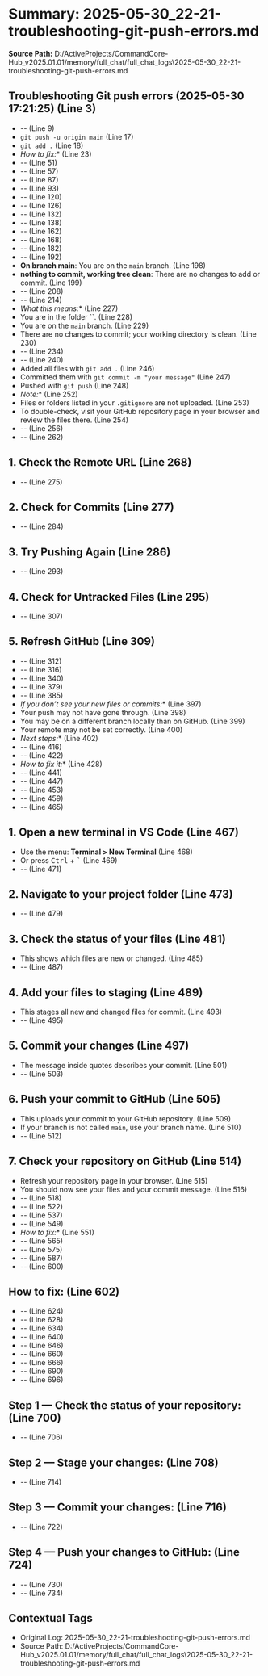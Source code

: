 # Summary: 2025-05-30_22-21-troubleshooting-git-push-errors.md

**Source Path:** D:/ActiveProjects/CommandCore-Hub_v2025.01.01/memory/full_chat/full_chat_logs\2025-05-30_22-21-troubleshooting-git-push-errors.md

## Troubleshooting Git push errors (2025-05-30 17:21:25) (Line 3)
- -- (Line 9)
- `git push -u origin main` (Line 17)
- `git add .` (Line 18)
- *How to fix:** (Line 23)
- -- (Line 51)
- -- (Line 57)
- -- (Line 87)
- -- (Line 93)
- -- (Line 120)
- -- (Line 126)
- -- (Line 132)
- -- (Line 138)
- -- (Line 162)
- -- (Line 168)
- -- (Line 182)
- -- (Line 192)
- **On branch main**: You are on the `main` branch. (Line 198)
- **nothing to commit, working tree clean**: There are no changes to add or commit. (Line 199)
- -- (Line 208)
- -- (Line 214)
- *What this means:**   (Line 227)
- You are in the folder ``. (Line 228)
- You are on the `main` branch. (Line 229)
- There are no changes to commit; your working directory is clean. (Line 230)
- -- (Line 234)
- -- (Line 240)
- Added all files with `git add .` (Line 246)
- Committed them with `git commit -m "your message"` (Line 247)
- Pushed with `git push` (Line 248)
- *Note:**   (Line 252)
- Files or folders listed in your `.gitignore` are not uploaded. (Line 253)
- To double-check, visit your GitHub repository page in your browser and review the files there. (Line 254)
- -- (Line 256)
- -- (Line 262)

## 1. **Check the Remote URL** (Line 268)
- -- (Line 275)

## 2. **Check for Commits** (Line 277)
- -- (Line 284)

## 3. **Try Pushing Again** (Line 286)
- -- (Line 293)

## 4. **Check for Untracked Files** (Line 295)
- -- (Line 307)

## 5. **Refresh GitHub** (Line 309)
- -- (Line 312)
- -- (Line 316)
- -- (Line 340)
- -- (Line 379)
- -- (Line 385)
- *If you don’t see your new files or commits:** (Line 397)
- Your push may not have gone through. (Line 398)
- You may be on a different branch locally than on GitHub. (Line 399)
- Your remote may not be set correctly. (Line 400)
- *Next steps:** (Line 402)
- -- (Line 416)
- -- (Line 422)
- *How to fix it:** (Line 428)
- -- (Line 441)
- -- (Line 447)
- -- (Line 453)
- -- (Line 459)
- -- (Line 465)

## 1. **Open a new terminal in VS Code** (Line 467)
- Use the menu: **Terminal > New Terminal** (Line 468)
- Or press <kbd>Ctrl</kbd> + <kbd>`</kbd> (Line 469)
- -- (Line 471)

## 2. **Navigate to your project folder**   (Line 473)
- -- (Line 479)

## 3. **Check the status of your files** (Line 481)
- This shows which files are new or changed. (Line 485)
- -- (Line 487)

## 4. **Add your files to staging** (Line 489)
- This stages all new and changed files for commit. (Line 493)
- -- (Line 495)

## 5. **Commit your changes** (Line 497)
- The message inside quotes describes your commit. (Line 501)
- -- (Line 503)

## 6. **Push your commit to GitHub** (Line 505)
- This uploads your commit to your GitHub repository.   (Line 509)
- If your branch is not called `main`, use your branch name. (Line 510)
- -- (Line 512)

## 7. **Check your repository on GitHub** (Line 514)
- Refresh your repository page in your browser. (Line 515)
- You should now see your files and your commit message. (Line 516)
- -- (Line 518)
- -- (Line 522)
- -- (Line 537)
- -- (Line 549)
- *How to fix:** (Line 551)
- -- (Line 565)
- -- (Line 575)
- -- (Line 587)
- -- (Line 600)

## **How to fix:** (Line 602)
- -- (Line 624)
- -- (Line 628)
- -- (Line 634)
- -- (Line 640)
- -- (Line 646)
- -- (Line 660)
- -- (Line 666)
- -- (Line 690)
- -- (Line 696)

## Step 1 — Check the status of your repository: (Line 700)
- -- (Line 706)

## Step 2 — Stage your changes: (Line 708)
- -- (Line 714)

## Step 3 — Commit your changes: (Line 716)
- -- (Line 722)

## Step 4 — Push your changes to GitHub: (Line 724)
- -- (Line 730)
- -- (Line 734)

## Contextual Tags
- Original Log: 2025-05-30_22-21-troubleshooting-git-push-errors.md
- Source Path: D:/ActiveProjects/CommandCore-Hub_v2025.01.01/memory/full_chat/full_chat_logs\2025-05-30_22-21-troubleshooting-git-push-errors.md
